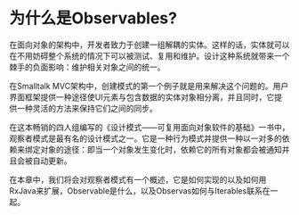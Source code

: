 # 为什么是Observables?

在面向对象的架构中，开发者致力于创建一组解耦的实体。这样的话，实体就可以在不用妨碍整个系统的情况下可以被测试、复用和维护。设计这种系统就带来一个棘手的负面影响：维护相关对象之间的统一。

在Smalltalk MVC架构中，创建模式的第一个例子就是用来解决这个问题的。用户界面框架提供一种途径使UI元素与包含数据的实体对象相分离，并且同时，它提供一种灵活的方法来保持它们之间的同步。

在这本畅销的四人组编写的《设计模式——可复用面向对象软件的基础》一书中，观察者模式是最有名的设计模式之一。它是一种行为模式并提供一种以一对多的依赖来绑定对象的途径：即当一个对象发生变化时，依赖它的所有对象都会被通知并且会被自动更新。

在本章中，我们将会对观察者模式有一个概述，它是如何实现的以及如何用RxJava来扩展，Observable是什么，以及Observas如何与Iterables联系在一起。